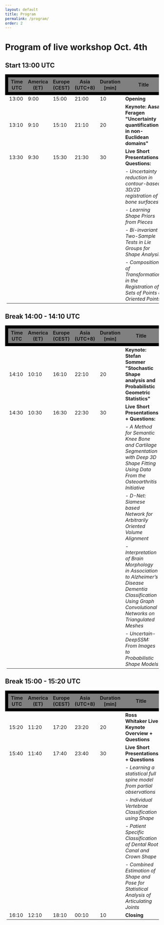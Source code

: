 ```yaml
---
layout: default
title: Program
permalink: /program/
order: 2
---
```


# Program of live workshop Oct. 4th

<html>
<head>
<style>
table {
  width: 100%;
}

th, td {
  text-align: left;
  padding: 8px;
}

span {
  background-color: #f2f2f2;
}

tr:nth-child(even) {background-color: #f2f2f2;}
</style>
</head>
<body>

<h2>Start 13:00 UTC</h2>

<table>
<thead style="border:10px solid black; background:gray">
<tr>
<th>Time UTC</th>
<th>America (ET)</th>
<th>Europe (CEST)</th>
<th>Asia (UTC+8)</th>
<th>Duration [min]</th>
<th>Title</th>
</tr>
</thead>
<tbody>
<tr>
<td>13:00</td>
<td>9:00</td>
<td>15:00</td>
<td>21:00</td>
<td>10</td>
<td><b>Opening</b></td>
</tr>
<tr>
<td>13:10</td>
<td>9:10</td>
<td>15:10</td>
<td>21:10</td>
<td>20</td>
<td><b>Keynote: Aasa Feragen "Uncertainty quantification in non-Euclidean domains"</b></td>
</tr>
<tr>
<td>13:30</td>
<td>9:30</td>
<td>15:30</td>
<td>21:30</td>
<td>30</td>
<td><b>Live Short Presentations + Questions:</b></td>
</tr>
<tr>
<td> </td>
<td> </td>
<td> </td>
<td> </td>
<td> </td>
<td><i> - Uncertainty reduction in contour-based 3D/2D registration of bone surfaces</i></td>
</tr>
<tr>
<td> </td>
<td> </td>
<td> </td>
<td> </td>
<td> </td>
<td><i> - Learning Shape Priors from Pieces</i></td>
</tr>
<tr>
<td> </td>
<td> </td>
<td> </td>
<td> </td>
<td> </td>
<td><i> - Bi-invariant Two-Sample Tests in Lie Groups for Shape Analysis</i></td>
</tr>
<tr>
<td> </td>
<td> </td>
<td> </td>
<td> </td>
<td> </td>
<td><i> - Composition of Transformations in the Registration of Sets of Points or Oriented Points</i></td>
</tr>
</tbody>
</table>

<span><h2>Break 14:00 - 14:10 UTC</h2></span>

<table>
<thead style="border:10px solid black; background:gray">
<tr>
<th>Time UTC</th>
<th>America (ET)</th>
<th>Europe (CEST)</th>
<th>Asia (UTC+8)</th>
<th>Duration [min]</th>
<th>Title</th>
</tr>
</thead>
<tbody>
<tr>
<td>14:10</td>
<td>10:10</td>
<td>16:10</td>
<td>22:10</td>
<td>20</td>
<td><b>Keynote: Stefan Sommer "Stochastic Shape analysis and Probabilistic Geometric Statistics"</b></td>
</tr>
<tr>
<td>14:30</td>
<td>10:30</td>
<td>16:30</td>
<td>22:30</td>
<td>30</td>
<td><b>Live Short Presentations + Questions:</b></td>
</tr>
<tr>
<td> </td>
<td> </td>
<td> </td>
<td> </td>
<td> </td>
<td><i> - A Method for Semantic Knee Bone and Cartilage Segmentation with Deep 3D Shape Fitting Using Data From the Osteoarthritis Initiative</i></td>
</tr>
<tr>
<td> </td>
<td> </td>
<td> </td>
<td> </td>
<td> </td>
<td><i> - D-Net: Siamese based Network for Arbitrarily Oriented Volume Alignment</i></td>
</tr>
<tr>
<td> </td>
<td> </td>
<td> </td>
<td> </td>
<td> </td>
<td><i> - Interpretation of Brain Morphology in Association to Alzheimer’s Disease Dementia Classification Using Graph Convolutional Networks on Triangulated Meshes</i></td>
</tr>
<tr>
<td> </td>
<td> </td>
<td> </td>
<td> </td>
<td> </td>
<td><i> - Uncertain-DeepSSM: From Images to Probabilistic Shape Models</i></td>
</tr>
</tbody>
</table>

<span><h2>Break 15:00 - 15:20 UTC</h2></span>

<table>
<thead style="border:10px solid black; background:gray">
<tr>
<th>Time UTC</th>
<th>America (ET)</th>
<th>Europe (CEST)</th>
<th>Asia (UTC+8)</th>
<th>Duration [min]</th>
<th>Title</th>
</tr>
</thead>
<tbody>
<tr>
<td>15:20</td>
<td>11:20</td>
<td>17:20</td>
<td>23:20</td>
<td>20</td>
<td><b>Ross Whitaker Live Keynote Overview + Questions</b></td>
</tr>
<tr>
<td>15:40</td>
<td>11:40</td>
<td>17:40</td>
<td>23:40</td>
<td>30</td>
<td><b>Live Short Presentations + Questions</b></td>
</tr>
<tr>
<td> </td>
<td> </td>
<td> </td>
<td> </td>
<td> </td>
<td><i> - Learning a statistical full spine model from partial observations</i></td>
</tr>
<tr>
<td> </td>
<td> </td>
<td> </td>
<td> </td>
<td> </td>
<td><i> - Individual Vertebrae Classification using Shape</i></td>
</tr>
<tr>
<td> </td>
<td> </td>
<td> </td>
<td> </td>
<td> </td>
<td><i> - Patient Specific Classification of Dental Root Canal and Crown Shape</i></td>
</tr>
<tr>
<td> </td>
<td> </td>
<td> </td>
<td> </td>
<td> </td>
<td><i> - Combined Estimation of Shape and Pose for Statistical Analysis of Articulating Joints</i></td>
</tr>
<tr>
<td>16:10</td>
<td>12:10</td>
<td>18:10</td>
<td>00:10</td>
<td>10</td>
<td><b>Closing</b></td>
</tr>
</tbody>
</table>

</body>
</html>
